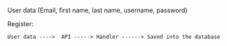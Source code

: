 User data (Email, first name, last name, username, password)

Register:
```
User data ---->  API -----> Handler ------> Saved into the database

```